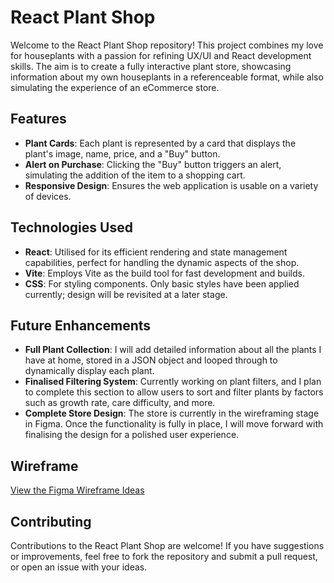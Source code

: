 # React Plant Shop

Welcome to the React Plant Shop repository! This project combines my love for houseplants with a passion for refining UX/UI and React development skills. The aim is to create a fully interactive plant store, showcasing information about my own houseplants in a referenceable format, while also simulating the experience of an eCommerce store.

## Features

- **Plant Cards**: Each plant is represented by a card that displays the plant's image, name, price, and a "Buy" button.
- **Alert on Purchase**: Clicking the "Buy" button triggers an alert, simulating the addition of the item to a shopping cart.
- **Responsive Design**: Ensures the web application is usable on a variety of devices.

## Technologies Used

- **React**: Utilised for its efficient rendering and state management capabilities, perfect for handling the dynamic aspects of the shop.
- **Vite**: Employs Vite as the build tool for fast development and builds.
- **CSS**: For styling components. Only basic styles have been applied currently; design will be revisited at a later stage.

## Future Enhancements

- **Full Plant Collection**: I will add detailed information about all the plants I have at home, stored in a JSON object and looped through to dynamically display each plant.
- **Finalised Filtering System**: Currently working on plant filters, and I plan to complete this section to allow users to sort and filter plants by factors such as growth rate, care difficulty, and more.
- **Complete Store Design**: The store is currently in the wireframing stage in Figma. Once the functionality is fully in place, I will move forward with finalising the design for a polished user experience.

## Wireframe

[View the Figma Wireframe Ideas](https://www.figma.com/design/VeRPoH1U737vCN45WOD8g9/Plant-Store-wireframes?node-id=11-4&t=eP7N4CzOciRjTffL-1)

## Contributing

Contributions to the React Plant Shop are welcome! If you have suggestions or improvements, feel free to fork the repository and submit a pull request, or open an issue with your ideas.
